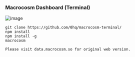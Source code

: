 ### Macrocosm Dashboard (Terminal)

![image](https://github.com/macrocosmcorp/macrocosm-terminal/assets/30643741/ee170281-b539-4100-b426-42b836657360)


```
git clone https://github.com/0hq/macrocosm-terminal/
npm install
npm install -g
macrocosm
```
```Please visit data.macrocosm.so for original web version.```
